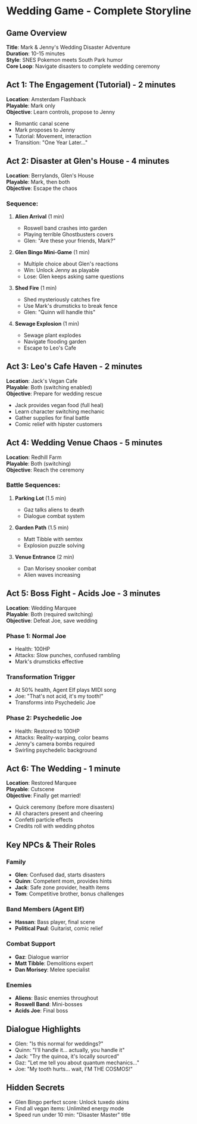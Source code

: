 # Wedding Game - Complete Storyline

## Game Overview
**Title**: Mark & Jenny's Wedding Disaster Adventure  
**Duration**: 10-15 minutes  
**Style**: SNES Pokemon meets South Park humor  
**Core Loop**: Navigate disasters to complete wedding ceremony

## Act 1: The Engagement (Tutorial) - 2 minutes
**Location**: Amsterdam Flashback  
**Playable**: Mark only  
**Objective**: Learn controls, propose to Jenny

- Romantic canal scene
- Mark proposes to Jenny
- Tutorial: Movement, interaction
- Transition: "One Year Later..."

## Act 2: Disaster at Glen's House - 4 minutes
**Location**: Berrylands, Glen's House  
**Playable**: Mark, then both  
**Objective**: Escape the chaos

### Sequence:
1. **Alien Arrival** (1 min)
   - Roswell band crashes into garden
   - Playing terrible Ghostbusters covers
   - Glen: "Are these your friends, Mark?"

2. **Glen Bingo Mini-Game** (1 min)
   - Multiple choice about Glen's reactions
   - Win: Unlock Jenny as playable
   - Lose: Glen keeps asking same questions

3. **Shed Fire** (1 min)
   - Shed mysteriously catches fire
   - Use Mark's drumsticks to break fence
   - Glen: "Quinn will handle this"

4. **Sewage Explosion** (1 min)
   - Sewage plant explodes
   - Navigate flooding garden
   - Escape to Leo's Cafe

## Act 3: Leo's Cafe Haven - 2 minutes
**Location**: Jack's Vegan Cafe  
**Playable**: Both (switching enabled)  
**Objective**: Prepare for wedding rescue

- Jack provides vegan food (full heal)
- Learn character switching mechanic
- Gather supplies for final battle
- Comic relief with hipster customers

## Act 4: Wedding Venue Chaos - 5 minutes
**Location**: Redhill Farm  
**Playable**: Both (switching)  
**Objective**: Reach the ceremony

### Battle Sequences:
1. **Parking Lot** (1.5 min)
   - Gaz talks aliens to death
   - Dialogue combat system

2. **Garden Path** (1.5 min)
   - Matt Tibble with semtex
   - Explosion puzzle solving

3. **Venue Entrance** (2 min)
   - Dan Morisey snooker combat
   - Alien waves increasing

## Act 5: Boss Fight - Acids Joe - 3 minutes
**Location**: Wedding Marquee  
**Playable**: Both (required switching)  
**Objective**: Defeat Joe, save wedding

### Phase 1: Normal Joe
- Health: 100HP
- Attacks: Slow punches, confused rambling
- Mark's drumsticks effective

### Transformation Trigger
- At 50% health, Agent Elf plays MIDI song
- Joe: "That's not acid, it's my tooth!"
- Transforms into Psychedelic Joe

### Phase 2: Psychedelic Joe
- Health: Restored to 100HP
- Attacks: Reality-warping, color beams
- Jenny's camera bombs required
- Swirling psychedelic background

## Act 6: The Wedding - 1 minute
**Location**: Restored Marquee  
**Playable**: Cutscene  
**Objective**: Finally get married!

- Quick ceremony (before more disasters)
- All characters present and cheering
- Confetti particle effects
- Credits roll with wedding photos

## Key NPCs & Their Roles

### Family
- **Glen**: Confused dad, starts disasters
- **Quinn**: Competent mom, provides hints
- **Jack**: Safe zone provider, health items
- **Tom**: Competitive brother, bonus challenges

### Band Members (Agent Elf)
- **Hassan**: Bass player, final scene
- **Political Paul**: Guitarist, comic relief

### Combat Support
- **Gaz**: Dialogue warrior
- **Matt Tibble**: Demolitions expert
- **Dan Morisey**: Melee specialist

### Enemies
- **Aliens**: Basic enemies throughout
- **Roswell Band**: Mini-bosses
- **Acids Joe**: Final boss

## Dialogue Highlights
- Glen: "Is this normal for weddings?"
- Quinn: "I'll handle it... actually, you handle it"
- Jack: "Try the quinoa, it's locally sourced"
- Gaz: "Let me tell you about quantum mechanics..."
- Joe: "My tooth hurts... wait, I'M THE COSMOS!"

## Hidden Secrets
- Glen Bingo perfect score: Unlock tuxedo skins
- Find all vegan items: Unlimited energy mode
- Speed run under 10 min: "Disaster Master" title